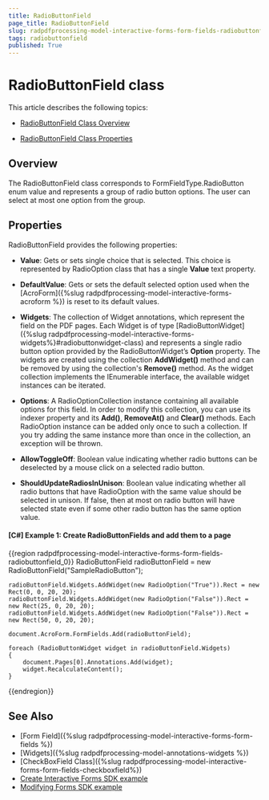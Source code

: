 ```yaml
---
title: RadioButtonField 
page_title: RadioButtonField 
slug: radpdfprocessing-model-interactive-forms-form-fields-radiobuttonfield
tags: radiobuttonfield
published: True
---
```



# RadioButtonField class

This article describes the following topics:

* [RadioButtonField Class Overview](#overview)

* [RadioButtonField Class Properties](#properties)


## Overview

The RadioButtonField class corresponds to FormFieldType.RadioButton enum value and represents a group of radio button options. The user can select at most one option from the group. 


## Properties

RadioButtonField provides the following properties:

* **Value**: Gets or sets single choice that is selected. This choice is represented by RadioOption class that has a single **Value** text property.

* **DefaultValue**: Gets or sets the default selected option used when the [AcroForm]({%slug radpdfprocessing-model-interactive-forms-acroform %}) is reset to its default values.

* **Widgets**: The collection of Widget annotations, which represent the field on the PDF pages. Each Widget is of type  [RadioButtonWidget]({%slug radpdfprocessing-model-interactive-forms-widgets%}#radiobuttonwidget-class) and represents a single radio button option provided by the RadioButtonWidget’s **Option** property. The widgets are created using the collection **AddWidget()** method and can be removed by using the collection's **Remove()** method. As the widget collection implements  the IEnumerable interface, the available widget instances can be iterated.

* **Options**: A RadioOptionCollection instance containing all available options for this field. In order to modify this collection, you can use its indexer property and its **Add()**, **RemoveAt()** and **Clear()** methods. Each RadioOption instance can be added only once to such a collection. If you try adding the same instance more than once in the collection, an exception will be thrown.

* **AllowToggleOff**: Boolean value indicating whether radio buttons can be deselected by a mouse click on a selected radio button.

* **ShouldUpdateRadiosInUnison**: Boolean value indicating whether all radio buttons that have RadioOption with the same value should be selected in unison. If false, then at most on radio button will have selected state even if some other radio button has the same option value.


#### **[C#] Example 1: Create RadioButtonFields and add them to a page**
{{region radpdfprocessing-model-interactive-forms-form-fields-radiobuttonfield_0}}
	RadioButtonField radioButtonField = new RadioButtonField("SampleRadioButton");
	
	radioButtonField.Widgets.AddWidget(new RadioOption("True")).Rect = new Rect(0, 0, 20, 20);
	radioButtonField.Widgets.AddWidget(new RadioOption("False")).Rect = new Rect(25, 0, 20, 20);
	radioButtonField.Widgets.AddWidget(new RadioOption("False")).Rect = new Rect(50, 0, 20, 20);
	
	document.AcroForm.FormFields.Add(radioButtonField);
	
	foreach (RadioButtonWidget widget in radioButtonField.Widgets)
	{
	    document.Pages[0].Annotations.Add(widget);
		widget.RecalculateContent();
	}
{{endregion}}


## See Also


* [Form Field]({%slug radpdfprocessing-model-interactive-forms-form-fields %})
* [Widgets]({%slug radpdfprocessing-model-annotations-widgets %})
* [CheckBoxField Class]({%slug radpdfprocessing-model-interactive-forms-form-fields-checkboxfield%})
* [Create Interactive Forms SDK example](https://github.com/telerik/document-processing-sdk/tree/master/PdfProcessing/CreateInteractiveForms) 
* [Modifying Forms SDK example](https://github.com/telerik/document-processing-sdk/tree/master/PdfProcessing/ModifyForms) 

